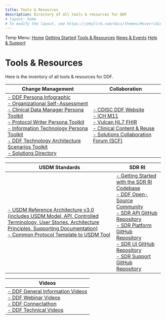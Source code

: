 ```yaml
---
title: Tools & Resources
description: Directory of all tools & resources for DDF
# layout: home
# To modify the layout, see https://jekyllrb.com/docs/themes/#overriding-theme-defaults
---
```

Temp Menu: [Home](test.md) [Getting Started](get-started.md) [Tools & Resources](tools-resources.md) [News & Events](news-events.md) [Help & Support](help-support.md)

# Tools & Resources
Here is the inventory of all tools & resources for DDF. 

| Change Management                                                                     | Collaboration                                                                            |
|---------------------------------------------------------------------------------------|------------------------------------------------------------------------------------------|
|<a target="_blank" href="https://github.com/transcelerate/ddf-home/blob/main/documents/DDF Persona Infographic.pdf">- DDF Persona Infographic</a><br> <a target="_blank" href="https://github.com/transcelerate/ddf-home/blob/main/documents/DDF Organizational Self Assessment.pdf">- Organizational Self-Assessment</a><br>[- Clinical Data Manager Persona Toolkit](DMPersona.md)<br>[- Protocol Writer Persona Toolkit](MWPersona.md)<br>[- Information Technology Persona Toolkit](ITPersona.md)<br>[- DDF Technology Architecture Scenarios Toolkit](https://github.com/transcelerate/ddf-home/blob/main/documents/DDF%20Technology%20Architecture%20Scenarios%20Tool%20-%20CLEAN_FINAL.pdf)<br> [- Solutions Directory](https://transcelerate.github.io/ddf-directory/directory/directory.html)|<a target="_blank" href="https://www.cdisc.org/ddf">- CDISC DDF Website</a><br> <a target="_blank" href="https://www.ema.europa.eu/en/ich-m11-guideline-clinical-study-protocol-template-and-technical-specifications-scientific-guideline">- ICH M11</a><br> <a target="_blank" href="https://hl7vulcan.org/">- Vulcan HL7 FHIR</a><br> <a target="_blank" href="https://www.transceleratebiopharmainc.com/initiatives/clinical-content-reuse/">- Clinical Content & Reuse</a><br> <a target="_blank" href="">- Solutions Collaboration Forum (SCF)</a><br> |

|USDM Standards                                                                         | SDR RI                                                                                   |
|---------------------------------------------------------------------------------------|------------------------------------------------------------------------------------------|
|<a target="_blank" href="https://www.cdisc.org/sites/default/files/2023-06/USDM-RA-v3.0-%20final.zip">- USDM Reference Architecture v3.0 (includes USDM Model, API, Controlled Terminology, User Stories, Architecture Principles, Supporting Documentation)</a><br> [- Common Protocol Template to USDM Tool](utilities.md) | [- Getting Started with the SDR RI Codebase](sdr-ri-codebase-access.md)<br> [- DDF Open-Source Community](community.md)<br> <a target="_blank" href="https://github.com/transcelerate/ddf-sdr-api">- SDR API GitHub Repository</a><br><a target="_blank" href="https://github.com/transcelerate/ddf-sdr-platform">- SDR Platform GitHub Repository</a><br><a target="_blank" href="https://github.com/transcelerate/ddf-sdr-ui">- SDR UI GitHub Repository</a><br><a target="_blank" href="https://github.com/transcelerate/ddf-sdr-support">- SDR Support GitHub Repository</a>|

| Videos                                                                                |
|---------------------------------------------------------------------------------------|
|<a target="_blank" href="">- DDF General Information Videos</a><br><a target="_blank" href="">- DDF Webinar Videos</a><br><a target="_blank" href="">- DDF Connectathon</a><br><a target="_blank" href="">- DDF Technical Videos</a>|
